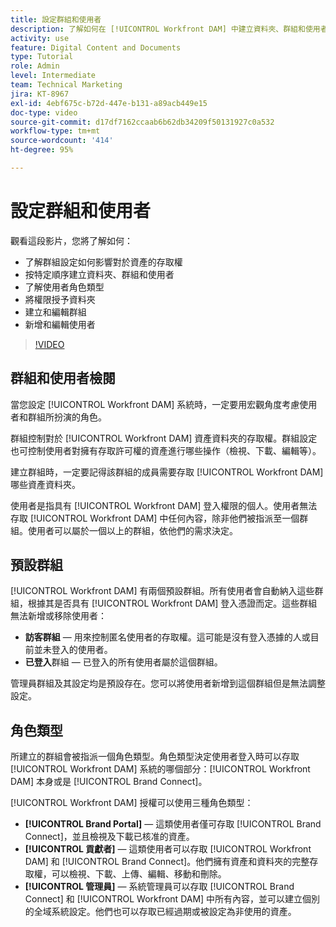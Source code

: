 ```yaml
---
title: 設定群組和使用者
description: 了解如何在 [!UICONTROL Workfront DAM] 中建立資料夾、群組和使用者。了解使用者角色類型並授予資料夾權限。
activity: use
feature: Digital Content and Documents
type: Tutorial
role: Admin
level: Intermediate
team: Technical Marketing
jira: KT-8967
exl-id: 4ebf675c-b72d-447e-b131-a89acb449e15
doc-type: video
source-git-commit: d17df7162ccaab6b62db34209f50131927c0a532
workflow-type: tm+mt
source-wordcount: '414'
ht-degree: 95%

---
```


# 設定群組和使用者

觀看這段影片，您將了解如何：

* 了解群組設定如何影響對於資產的存取權
* 按特定順序建立資料夾、群組和使用者
* 了解使用者角色類型
* 將權限授予資料夾
* 建立和編輯群組
* 新增和編輯使用者

>[!VIDEO](https://video.tv.adobe.com/v/335230/?quality=12&learn=on&enablevpops)

## 群組和使用者檢閱

當您設定 [!UICONTROL Workfront DAM] 系統時，一定要用宏觀角度考慮使用者和群組所扮演的角色。

群組控制對於 [!UICONTROL Workfront DAM] 資產資料夾的存取權。群組設定也可控制使用者對擁有存取許可權的資產進行哪些操作（檢視、下載、編輯等）。

建立群組時，一定要記得該群組的成員需要存取 [!UICONTROL Workfront DAM] 哪些資產資料夾。

使用者是指具有 [!UICONTROL Workfront DAM] 登入權限的個人。使用者無法存取 [!UICONTROL Workfront DAM] 中任何內容，除非他們被指派至一個群組。使用者可以屬於一個以上的群組，依他們的需求決定。

## 預設群組

[!UICONTROL Workfront DAM] 有兩個預設群組。所有使用者會自動納入這些群組，根據其是否具有 [!UICONTROL Workfront DAM] 登入憑證而定。這些群組無法新增或移除使用者：

* **訪客群組** — 用來控制匿名使用者的存取權。這可能是沒有登入憑據的人或目前並未登入的使用者。
* **已登入**&#x200B;群組 — 已登入的所有使用者屬於這個群組。

管理員群組及其設定均是預設存在。您可以將使用者新增到這個群組但是無法調整設定。

## 角色類型

所建立的群組會被指派一個角色類型。角色類型決定使用者登入時可以存取 [!UICONTROL Workfront DAM] 系統的哪個部分：[!UICONTROL Workfront DAM] 本身或是 [!UICONTROL Brand Connect]。

[!UICONTROL Workfront DAM] 授權可以使用三種角色類型：

* **[!UICONTROL Brand Portal]** — 這類使用者僅可存取 [!UICONTROL Brand Connect]，並且檢視及下載已核准的資產。
* **[!UICONTROL 貢獻者]** — 這類使用者可以存取 [!UICONTROL Workfront DAM] 和 [!UICONTROL Brand Connect]。他們擁有資產和資料夾的完整存取權，可以檢視、下載、上傳、編輯、移動和刪除。
* **[!UICONTROL 管理員]** — 系統管理員可以存取 [!UICONTROL Brand Connect] 和 [!UICONTROL Workfront DAM] 中所有內容，並可以建立個別的全域系統設定。他們也可以存取已經過期或被設定為非使用的資產。

<!-- 
Learn more graphic & documentation article link, below
* Understanding the difference between Workfront licenses and Workfront DAM role types
* -->
